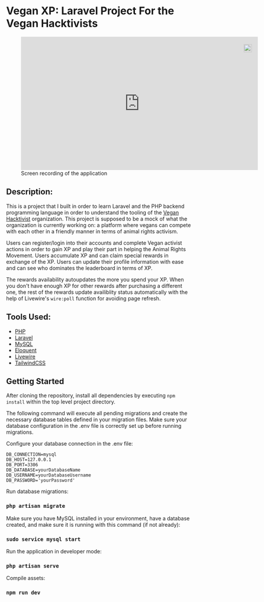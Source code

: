 # Vegan XP: Laravel Project For the Vegan Hacktivists

<figure>
    <div style="position:relative;width:fit-content;height:fit-content;">
        <a style="position:absolute;top:20px;right:1rem;opacity:0.8;" href="https://clipchamp.com/watch/JzkVygBD7ho?utm_source=embed&utm_medium=embed&utm_campaign=watch">
            <img loading="lazy" style="height:22px;" src="https://clipchamp.com/e.svg" alt="Made with Clipchamp" />
        </a>
        <iframe allow="autoplay;" allowfullscreen style="border:none" src="https://clipchamp.com/watch/JzkVygBD7ho/embed" width="640" height="360"></iframe>
    </div>
    <figcaption>Screen recording of the application</figcaption>
</figure>

## Description: 

This is a project that I built in order to learn Laravel and the PHP backend programming language in order to understand the tooling of the [Vegan Hacktivist](https://veganhacktivists.org/) organization. This project is supposed to be a mock of what the organization is currently working on: a platform where vegans can compete with each other in a friendly manner in terms of animal rights activism.

Users can register/login into their accounts and complete Vegan activist actions in order to gain XP and play their part in helping the Animal Rights Movement. Users accumulate XP and can claim special rewards in exchange of the XP. Users can update their profile information with ease and can see who dominates the leaderboard in terms of XP. 

The rewards availability autoupdates the more you spend your XP. When you don't have enough XP for other rewards after purchasing a different one, the rest of the rewards update availiblity status automatically with the help of Livewire's `wire:poll` function for avoiding page refresh.

## Tools Used: 

* [PHP](https://www.php.net/)
* [Laravel](https://laravel.com/)
* [MySQL](https://www.mysql.com/)
* [Eloquent](https://laravel.com/docs/10.x/eloquent)
* [Livewire](https://laravel-livewire.com/)
* [TailwindCSS](https://tailwindcss.com/docs/installation)

## Getting Started
After cloning the repository, install all dependencies by executing `npm install` within the top level project directory. 

The following command will execute all pending migrations and create the necessary database tables defined in your migration files. Make sure your database configuration in the .env file is correctly set up before running migrations.

Configure your database connection in the .env file:

```
DB_CONNECTION=mysql
DB_HOST=127.0.0.1
DB_PORT=3306
DB_DATABASE=yourDatabaseName
DB_USERNAME=yourDatabaseUsername
DB_PASSWORD='yourPassword'
```

Run database migrations:

### `php artisan migrate`

Make sure you have MySQL installed in your environment, have a database created, and make sure it is running with this command (if not already):

### `sudo service mysql start`

Run the application in developer mode:

### `php artisan serve`

Compile assets:

### `npm run dev`

